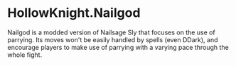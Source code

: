 # HollowKnight.Nailgod
Nailgod is a modded version of Nailsage Sly that focuses on the use of parrying. Its moves won't be easily handled by spells (even DDark), and encourage players to make use of parrying with a varying pace through the whole fight.
